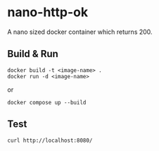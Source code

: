 # nano-http-ok
A nano sized docker container which returns 200.

## Build & Run
```
docker build -t <image-name> .
docker run -d <image-name>
```
or 
```
docker compose up --build
```

## Test
`curl http://localhost:8080/`